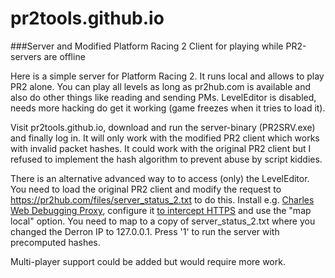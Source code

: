 # pr2tools.github.io
###Server and Modified Platform Racing 2 Client for playing while PR2-servers are offline

Here is a simple server for Platform Racing 2. It runs local and allows to play PR2 alone. 
You can play all levels as long as pr2hub.com is available and also do other things like reading and sending PMs.
LevelEditor is disabled, needs more hacking do get it working (game freezes when it tries to load it).

Visit pr2tools.github.io, download and run the server-binary (PR2SRV.exe) and finally log in.
It will only work with the modified PR2 client which works with invalid packet hashes. It could work with the original PR2 client but I refused to implement the hash algorithm to prevent abuse by script kiddies. 

There is an alternative advanced way to  to access (only) the LevelEditor. You need to load the original PR2 client and modify the request to https://pr2hub.com/files/server_status_2.txt to do this.
Install e.g. [Charles Web Debugging Proxy](http://www.charlesproxy.com/), configure it [to intercept HTTPS](https://www.youtube.com/watch?v=x-N2XYUnOFY) and use the "map local" option. You need to map to a copy of server_status_2.txt where you changed the Derron IP to 127.0.0.1. Press '1' to run the server with precomputed hashes.

Multi-player support could be added but would require more work.
